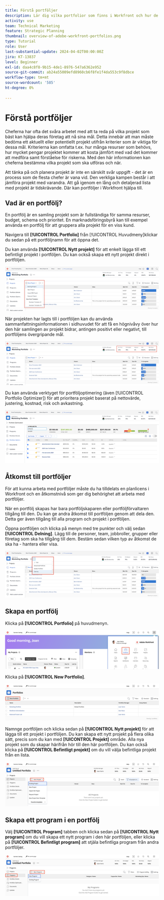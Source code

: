 ```yaml
---
title: Förstå portföljer
description: Lär dig vilka portfolior som finns i Workfront och hur de kan hjälpa dig att prioritera projekt och jämföra projekt med varandra.
activity: use
team: Technical Marketing
feature: Strategic Planning
thumbnail: overview-of-adobe-workfront-portfolios.png
type: Tutorial
role: User
last-substantial-update: 2024-04-02T00:00:00Z
jira: KT-13837
level: Beginner
exl-id: daa4c8f8-9b15-4de1-8976-547a6362e952
source-git-commit: ab24a55009efd8960cb6f8fe1f4da553c9f8dbce
workflow-type: tm+mt
source-wordcount: '585'
ht-degree: 0%

---
```


# Förstå portföljer

Cheferna har ofta det svåra arbetet med att ta reda på vilka projekt som bäst kan hjälpa deras företag att nå sina mål. Detta innebär att man måste bedöma ett aktuellt eller potentiellt projekt utifrån kriterier som är viktiga för dessa mål. Kriterierna kan omfatta t.ex. hur många resurser som behövs, hur mycket pengar projektet kommer att kosta jämfört med vad det kommer att medföra samt förståelse för riskerna. Med den här informationen kan cheferna bestämma vilka projekt som ska utföras och när.

Att tänka på och planera projekt är inte en särskilt svår uppgift - det är en process som de flesta chefer är vana vid. Den verkliga kampen består i att jämföra projekt med varandra. Att gå igenom en lång och detaljerad lista med projekt är tidskrävande. Där kan portföljer i Workfront hjälpa till.

## Vad är en portfölj?

En portfölj är en samling projekt som är fullständiga för samma resurser, budget, schema och prioritet. En marknadsföringsbyrå kan till exempel använda en portfölj för att gruppera alla projekt för en viss kund.

Navigera till **[!UICONTROL Portfolio]** från [!UICONTROL Huvudmeny]klickar du sedan på ett portföljnamn för att öppna det.

Du kan använda **[!UICONTROL Nytt projekt]** för att enkelt lägga till ett befintligt projekt i portföljen. Du kan också skapa ett nytt projekt direkt i portföljen.

![En bild av den nedrullningsbara menyn för [!UICONTROL Nytt projekt] knapp](assets/01-portfolio-management3.png)

När projekten har lagts till i portföljen kan du använda sammanfattningsinformationen i sidhuvudet för att få en högnivåvy över hur den här samlingen av projekt bidrar, antingen positivt eller negativt, till portföljens övergripande mål.

![En bild av portföljens sammanfattningsinformation i sidhuvudet](assets/02-portfolio-management1.png)

Du kan använda verktyget för portföljoptimering (även [!UICONTROL Portfolio Optimizer]) för att prioritera projekt baserat på nettovärde, justering, kostnad, risk och avkastning.

![En bild av hur du prioriterar projekt i en portfölj](assets/03-portfolio-management2.png)

## Åtkomst till portföljer

För att kunna arbeta med portföljer måste du ha tilldelats en planlicens i Workfront och en åtkomstnivå som ger dig behörighet att arbeta med portföljer.

När en portfölj skapas har bara portföljskaparen eller portföljförvaltaren tillgång till den. Du kan ge andra åtkomst till portföljen genom att dela den. Detta ger även tillgång till alla program och projekt i portföljen.

Öppna portföljen och klicka på menyn med tre punkter och välj sedan **[!UICONTROL Delning]**. Lägg till de personer, team, jobbroller, grupper eller företag som ska ha tillgång till dem. Bestäm sedan vilken typ av åtkomst de ska ha - hantera eller visa.

![En bild av [!UICONTROL Delning] i en [!DNL Workfront] portfolio](assets/04-portfolio-management11.png)

## Skapa en portfölj

Klicka på **[!UICONTROL Portfolio]** på huvudmenyn.

![En bild av huvudmenyn ](assets/create-portfolio-1.png)

Klicka på **[!UICONTROL New Portfolio]**.

![En bild av området Portfolio ](assets/create-portfolio-2.png)

Namnge portföljen och klicka sedan på **[!UICONTROL Nytt projekt]** för att lägga till ett projekt i portföljen. Du kan skapa ett nytt projekt på flera olika sätt, precis som du kan med **[!UICONTROL Projekt]** område. Alla nya projekt som du skapar härifrån hör till den här portföljen. Du kan också klicka på **[!UICONTROL Befintligt projekt]** om du vill välja befintliga projekt från en lista.

![En bild av den nya projektmenyn ](assets/create-portfolio-3.png)

## Skapa ett program i en portfölj

Välj **[!UICONTROL Program]** tabben och klicka sedan på **[!UICONTROL Nytt program]** om du vill skapa ett nytt program i den här portföljen, eller klicka på **[!UICONTROL Befintligt program]** att stjäla befintliga program från andra portföljer.

![En bild av den nya programmenyn ](assets/create-portfolio-4.png)

<!--
Pro-tips graphic
If a user can't access a specific portfolio, make sure it's shared with them. The Workfront access level determines that a user can access portfolios in general, but sharing makes sure they can see specific portfolios. 
-->

<!--
Learn more graphic and links to documentation articles
* Portfolio overview   
* Create a portfolio 
* Create and manage portfolios 
* Navigate within a portfolio 
* Share a portfolio   
-->
